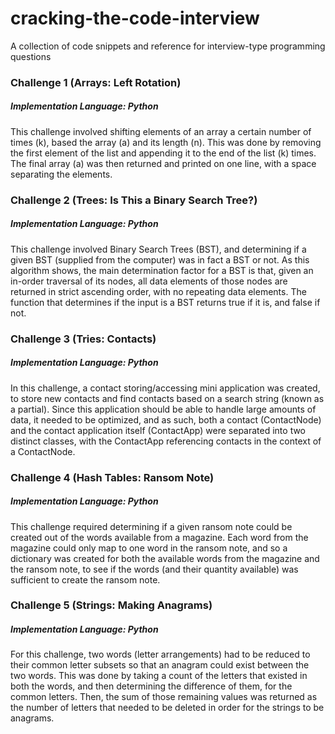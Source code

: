 # cracking-the-code-interview
A collection of code snippets and reference for interview-type programming questions

### Challenge 1 (Arrays: Left Rotation)
##### Implementation Language: Python
This challenge involved shifting elements of an array a certain number of times (k), based the array (a) and its length (n). This was done by removing the first element of the list and appending it to the end of the list (k) times. The final array (a) was then returned and printed on one line, with a space separating the elements.

### Challenge 2 (Trees: Is This a Binary Search Tree?)
##### Implementation Language: Python
This challenge involved Binary Search Trees (BST), and determining if a given BST (supplied from the computer) was in fact a BST or not. As this algorithm shows, the main determination factor for a BST is that, given an in-order traversal of its nodes, all data elements of those nodes are returned in strict ascending order, with no repeating data elements. The function that determines if the input is a BST returns true if it is, and false if not.

### Challenge 3 (Tries: Contacts)
##### Implementation Language: Python
In this challenge, a contact storing/accessing mini application was created, to store new contacts and find contacts based on a search string (known as a partial). Since this application should be able to handle large amounts of data, it needed to be optimized, and as such, both a contact (ContactNode) and the contact application itself (ContactApp) were separated into two distinct classes, with the ContactApp referencing contacts in the context of a ContactNode.

### Challenge 4 (Hash Tables: Ransom Note)
##### Implementation Language: Python
This challenge required determining if a given ransom note could be created out of the words available from a magazine. Each word from the magazine could only map to one word in the ransom note, and so a dictionary was created for both the available words from the magazine and the ransom note, to see if the words (and their quantity available) was sufficient to create the ransom note.

### Challenge 5 (Strings: Making Anagrams)
##### Implementation Language: Python
For this challenge, two words (letter arrangements) had to be reduced to their common letter subsets so that an anagram could exist between the two words. This was done by taking a count of the letters that existed in both the words, and then determining the difference of them, for the common letters. Then, the sum of those remaining values was returned as the number of letters that needed to be deleted in order for the strings to be anagrams.
